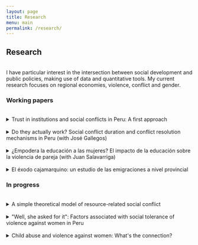 ```yaml
---
layout: page
title: Research
menu: main
permalink: /research/
---
```


## Research

<br />
I have particular interest in the intersection between social development and public policies, making use of data and quantitative tools. My current research focuses on regional economies, violence, conflict and gender.

### Working papers

<br />
<details>
    <summary>Trust in institutions and social conflicts in Peru: A first approach</summary>
    <br />
    This paper explores the relationship between two social common phenomenon in Peru: distrust in public institutions and social conflict. Using administrative data from the Ombudsman's Office and combining them with data from a household survey, I found a negative and significant relationship between the presence of social conflicts in districts where they have had some level of influence and citizens' trust in six important Peruvian institutions.
</details>

<br />
<details>
    <summary>Do they actually work? Social conflict duration and conflict resolution mechanisms in Peru (with José Gallegos)</summary>
    <br />
    We explore how a strategy that promotes dialogue among conflicting parties through dialogue spaces and the generation of commitments may have an effect on the duration of social conflicts (and therefore in its effectiveness in reducing potential risks) in Peru. Using survival-time models and a novel administrative dataset, we found that establishing a dialogue space increases the duration of conflict cases by 20 months, with the generation of commitments exacerbating this effect by 0.76 months, after controlling for several contextual characteristics.
</details>

<br />
<details>
    <summary>¿Empodera la educación a las mujeres? El impacto de la educación sobre la violencia de pareja (with Juan Salavarriga)</summary>
    <br />
    This is a research project.
</details>

<br />
<details>
    <summary>El éxodo cajamarquino: un estudio de las emigraciones a nivel provincial</summary>
    <br />
    This is a project in an early stage.
</details>

### In progress
<br />
<details>
    <summary>A simple theoretical model of resource-related social conflict</summary>
    <br />
    I developt a mathematical model to analyze what originates resource-related conflicts and what drives their intensity and duration. The model incorporate key concepts such as horizontal inequality and relative deprivation, land use, information asymmetry and commitments. 
</details>

<br />
<details>
    <summary>"Well, she asked for it": Factors associated with social tolerance of violence against women in Peru</summary>
    <br />
    This is a research project.
</details>

<br />
<details>
    <summary>Child abuse and violence against women: What's the connection?</summary>
    <br />
    This is a project in an early stage.
</details>
